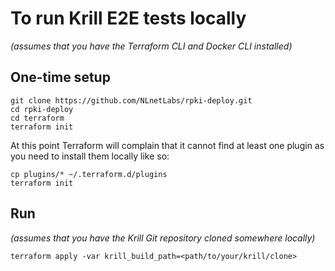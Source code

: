 # To run Krill E2E tests locally

_(assumes that you have the Terraform CLI and Docker CLI installed)_

## One-time setup

```
git clone https://github.com/NLnetLabs/rpki-deploy.git
cd rpki-deploy
cd terraform
terraform init
```

At this point Terraform will complain that it cannot find at least one plugin as you need to install them locally like so:

```
cp plugins/* ~/.terraform.d/plugins
terraform init
```

## Run

_(assumes that you have the Krill Git repository cloned somewhere locally)_

```
terraform apply -var krill_build_path=<path/to/your/krill/clone>
```
